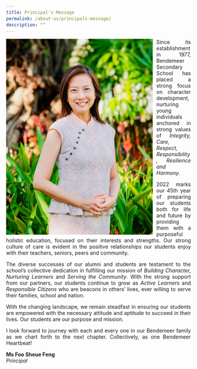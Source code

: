 ```yaml
---
title: Principal's Message
permalink: /about-us/principals-message/
description: ""
---
```

<p style="float:left; margin: 0 10px 0px 0">
<img src="/images/Aboutus/principal.jpeg" alt="Principal" style="width:400px" />

</p>

<p style="text-align:justify">
Since its establishment in 1977, Bendemeer Secondary School has placed a strong focus on character development, nurturing young individuals anchored in strong values of <i>Integrity, Care, Respect, Responsibility, Resilience and Harmony</i>.</p>
<p style="text-align:justify">
2022 marks our 45th year of preparing our students both for life and future by providing them with a purposeful holistic education, focused on their interests and strengths. Our strong culture of care is evident in the positive relationships our students enjoy with their teachers, seniors, peers and community.</p>
<p style="text-align:justify">
The diverse successes of our alumni and students are testament to the school’s collective dedication in fulfilling our mission of <i>Building Character, Nurturing Learners</i> and <i>Serving the Community</i>. With the strong support from our partners, our students continue to grow as <i>Active Learners</i> and <i>Responsible Citizens</i> who are beacons in others’ lives, ever willing to serve their families, school and nation.</p>
<p style="text-align:justify">
With the changing landscape, we remain steadfast in ensuring our students are empowered with the necessary attitude and aptitude to succeed in their lives. Our students are our purpose and mission. </p>
<p style="text-align:justify">
I look forward to journey with each and every one in our Bendemeer family as we chart forth to the next chapter. Collectively, as one Bendemeer Heartbeat!</p>


**Ms Foo Sheue Feng** 
<br>*Principal*